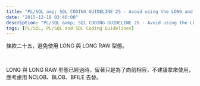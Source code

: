 ```yaml
---
title: "PL/SQL amp; SQL CODING GUIDELINE 25 - Avoid using the LONG and LONG RAW data types"
date: "2015-12-18 03:40:00"
description: "PL/SQL &amp; SQL CODING GUIDELINE 25 - Avoid using the LONG and LONG RAW data types"
tags: [PL/SQL, PL/SQL and SQL Coding Guidelines]
---
```



條款二十五，避免使用 LONG 與 LONG RAW 型態。  

<!-- More -->

<br/>


LONG 與 LONG RAW 型態已經過時，留著只是為了向前相容，不建議拿來使用，應考慮用 NCLOB、BLOB、BFILE 去替。  
